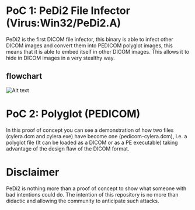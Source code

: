 # PoC 1: PeDi2 File Infector (Virus:Win32/PeDi2.A)
PeDi2 is the first DICOM file infector, this binary is able to infect other DICOM images and convert them into PEDICOM polyglot images, this means that it is able to embed itself in other DICOM images. This allows it to hide in DICOM images in a very stealthy way.

## flowchart
![Alt text](https://github.com/d00rt/pedicom/blob/master/rsc/flowchart.png)

# PoC 2: Polyglot (PEDICOM)

In this proof of concept you can see a demonstration of how two files (cylera.dcm and cylera.exe) have become one (pedicom-cylera.dcm), i.e. a polyglot file (It can be loaded as a DICOM or as a PE executable) taking advantage of the design flaw of the DICOM format.

# Disclaimer
PeDi2 is nothing more than a proof of concept to show what someone with bad intentions could do. The intention of this repository is no more than didactic and allowing the community to anticipate such attacks.
